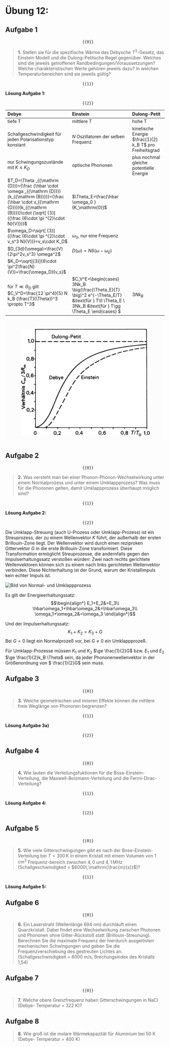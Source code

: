 <!--
author:   Claudia Funke

email:    claudia.funke@physik.tu-freiberg.de

version:  0.0.1

language: de

narrator: Deutsch Female

comment:  Struktur der Materie Übung 12
@style
.lia-toc__bottom {
    display: none;
}
@end



import: https://raw.githubusercontent.com/liaTemplates/KekuleJS/master/README.md

import: https://github.com/liascript/CodeRunner

import: https://raw.githubusercontent.com/LiaTemplates/Pyodide/master/README.md
-->


# Übung 12: 


## Aufgabe 1
                                      {{0}}
> __1.__ Stellen sie für die spezifische Wärme das Debysche $T^3$-Gesetz, das Einstein Modell und die Dulong-Petitsche Regel gegenüber. Welches sind die jeweils getroffenen Randbedingungen/Voraussetzungen? Welche charakteristischen Werte gehören jeweils dazu? In welchen Temperaturbereichen sind sie jeweils gültig?

                                      {{1}}
**Lösung Aufgabe 1:**

                                      {{2}}
|Debye|Einstein|Dulong-Petit|
|:---|:---|:---|
|tiefe T| mittlere T| hohe T|
|Schallgeschwindigkeit für jeden Polarisationstyp konstant|$N$ Oszillatoren der selben Frequenz|kinetische Energie $\frac{1}{2} k_B T$ pro Freiheitsgrad |
|nur Schwingungszustände mit $K \le K_D$|  optische Phononen|plus nochmal gleiche potentielle Energie|
|$T_D=\Theta _{{\mathrm {D}}}={\frac {\hbar \cdot \omega _{{\mathrm {D}}}}{k_{{\mathrm {B}}}}}={\frac {\hbar \cdot v_{{\mathrm {D}}}}{k_{{\mathrm {B}}}}}\cdot {\sqrt[ {3}]{{\frac {6\cdot \pi ^{2}\cdot N}{V}}}}$| $\Theta_E=\frac{\hbar \omega_0 }{K_\mathrm{0}}$|
|$\omega_D=\sqrt[ {3}]{{\frac {6\cdot \pi ^{2}\cdot v_s^3 N}{V}}}=v_s\cdot K_D$|$\omega_0$, nur eine Frequenz| |
|$D_{3d}(\omega)=\frac{V}{2\pi^2v_s^3} \omega^2$|$D(\omega)=N \delta(\omega-\omega_E)$|
|$K_D=\sqrt[{3}]{6\cdot \pi^2\frac{N}{V}}=\frac{\omega_D}{v_s}$| | |
|für $T \ll \Theta_D$ gilt $C_V^D=\frac{12 \pi^4}{5} N k_B (\frac{T}{\Theta})^3 \propto T^3$| $C_V^E=\begin{cases}   3Nk_B \big(\frac{\Theta_E}{T} \big)^2 e^{-\Theta_E/T} &\text{für } T\ll \Theta_E \\   3Nk_B &\text{für } T\gg \Theta_E \end{cases} $|$3Nk_B$|




![molare Wärmekapazität](media/MolareWaermekapazitaet.png "*Molare Wärmekapazität der Festkörper nach den Theorien von Einstein, Debye und Dulong-Petit Quelle: Hering, E., Martin, R., Stohrer, M., Käß, H. (2016). [Festkörperphysik In: Physik für Ingenieure](https://link.springer.com/chapter/10.1007/978-3-662-49355-7_9). Springer Vieweg, Berlin, Heidelberg.* ")


## Aufgabe 2 

                                      {{0}}
> __2.__ Was versteht man bei einer Phonon-Phonon-Wechselwirkung unter einem Normalprozess und unter einem Umklappprozess? Was muss für die Phononen gelten, damit Umklappprozess überhaupt möglich sind?

                                      {{1}}
**Lösung Aufgabe 2:**

                                      {{2}}
Die Umklapp-Streuung (auch U-Prozess oder Umklapp-Prozess) ist ein Streuprozess, der zu einem Wellenvektor $K$ führt, der außerhalb der ersten Brillouin-Zone liegt. Der Wellenvektor wird durch einen reziproken Gittervektor $G$ in die erste Brillouin-Zone transformiert. Diese Transformation ermöglicht Streuprozesse, die andernfalls gegen den Impulserhaltungssatz verstoßen würden: Zwei nach rechts gerichtete Wellenvektoren können sich zu einem nach links gerichteten Wellenvektor verbinden. Diese Nichterhaltung ist der Grund, warum der Kristallimpuls kein echter Impuls ist.

![Bild von  Normal- und Umklappprozess ](https://upload.wikimedia.org/wikipedia/commons/e/ef/Phonon_nu_process.svg "*Normal process (N-process) and Umklapp process (U-process). While the N-process conserves total phonon momentum, the U-process changes phonon momentum; Quelle: [Wikipedia Daniel Schwen](https://en.wikipedia.org/wiki/Umklapp_scattering) , [CC BY-SA 3.0](http://creativecommons.org/licenses/by-sa/3.0/&gt)*")

Es gilt der Energieerhaltungssatz:
$$\begin{align*}
E_1+E_2&=E_3\\
\hbar\omega_1+\hbar\omega_2&=\hbar\omega_3\\
\omega_1+\omega_2&=\omega_3
\end{align*}$$

Und der Impulserhaltungssatz:
$$K_1+K_2=K_3+G$$
Bei $G=0$ liegt ein Normalprozeß vor, bei $G\ne 0$ ein Umklappprozeß. 

Für Umklapp-Prozesse müssen $K_1$ und $K_2$  $\ge \frac{1}{2}G$ bzw. $E_1$ und $E_2$ $\ge \frac{1}{2}k_B \Theta$ sein, da jeder Phononenwellenvektor in der Größenordnung von $ \frac{1}{2}G$ sein muss.


## Aufgabe 3
                                      {{0}}
> __3.__ Welche geometrischen und inneren Effekte können die mittlere freie Weglänge von Phononen begrenzen?


                                      {{1}}
**Lösung Aufgabe 3a)**

                                      {{2}}


## Aufgabe 4 
                                      {{0}}
> __4.__ Wie lauten die Verteilungsfuktionen für die Bose-Einstein-Verteilung, die Maxwell-Bolzmann-Verteilung und die Fermi-Dirac-Verteilung?


                                      {{1}}
**Lösung Aufgabe 4:**

                                      {{2}}


## Aufgabe 5 

                                      {{0}}
> __5.__ Wie viele Gitterschwingungen gibt es nach der Bose-Einstein-Verteilung bei $T=300\,\mathrm{K}$ in einem Kristall mit einem Volumen von $\mathrm{1\, cm^3}$ Frequenz-bereich zwischen $4,0$ und $4,1\,\mathrm{MHz}$ (Schallgeschwindigkeit = $6000\,\mathrm{\frac{m}{s}}$)?

                                      {{1}}
**Lösung Aufgabe 5:**

## Aufgabe 6 

                                      {{0}}
> __6.__ Ein Laserstrahl (Wellenlänge 694 nm) durchläuft einen Quarzkristall. Dabei findet eine Wechselwirkung zwischen Photonen und Phononen ohne Gitter-Rückstoß statt (Brillouin-Streunung). Berechnen Sie die maximale Frequenz der hierdurch ausgelösten mechanischen Schwingungen und geben Sie die Frequenzverschiebung des gestreuten Lichtes an. (Schallgeschwindigkeit = 6000 m/s, Brechungsindex des Kristalls 1,54)

## Aufgabe 7

                                      {{0}}
>__7.__ Welche obere Grenzfrequenz haben Gitterschwingungen in NaCl (Debye- Temperatur = 322 K)?

## Aufgabe 8

>__8.__ Wie groß ist die molare Wärmekapazität für Aluminium bei 50 K (Debye- Temperatur = 400 K)